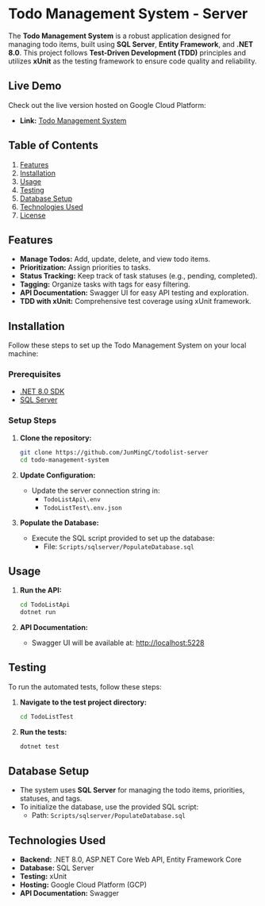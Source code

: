 # **Todo Management System - Server**

The **Todo Management System** is a robust application designed for managing todo items, built using **SQL Server**, **Entity Framework**, and **.NET 8.0**. This project follows **Test-Driven Development (TDD)** principles and utilizes **xUnit** as the testing framework to ensure code quality and reliability.

## **Live Demo**
Check out the live version hosted on Google Cloud Platform:

- **Link:** [Todo Management System](https://todolist-433816.as.r.appspot.com/)

## **Table of Contents**
1. [Features](#features)
2. [Installation](#installation)
3. [Usage](#usage)
4. [Testing](#testing)
5. [Database Setup](#database-setup)
6. [Technologies Used](#technologies-used)
7. [License](#license)

## **Features**
- **Manage Todos:** Add, update, delete, and view todo items.
- **Prioritization:** Assign priorities to tasks.
- **Status Tracking:** Keep track of task statuses (e.g., pending, completed).
- **Tagging:** Organize tasks with tags for easy filtering.
- **API Documentation:** Swagger UI for easy API testing and exploration.
- **TDD with xUnit:** Comprehensive test coverage using xUnit framework.

## **Installation**
Follow these steps to set up the Todo Management System on your local machine:

### Prerequisites
- [.NET 8.0 SDK](https://dotnet.microsoft.com/download/dotnet/8.0)
- [SQL Server](https://www.microsoft.com/en-us/sql-server/sql-server-downloads)

### Setup Steps
1. **Clone the repository:**
    ```bash
    git clone https://github.com/JunMingC/todolist-server
    cd todo-management-system
    ```

2. **Update Configuration:**
    - Update the server connection string in:
        - `TodoListApi\.env`
        - `TodoListTest\.env.json`

3. **Populate the Database:**
    - Execute the SQL script provided to set up the database:
        - File: `Scripts/sqlserver/PopulateDatabase.sql`

## **Usage**

1. **Run the API:**
    ```bash
    cd TodoListApi
    dotnet run
    ```


2. **API Documentation:**
    - Swagger UI will be available at: [http://localhost:5228](http://localhost:5228)

## **Testing**
To run the automated tests, follow these steps:

1. **Navigate to the test project directory:**
    ```bash
    cd TodoListTest
    ```

2. **Run the tests:**
    ```bash
    dotnet test
    ```

## **Database Setup**
- The system uses **SQL Server** for managing the todo items, priorities, statuses, and tags.
- To initialize the database, use the provided SQL script:
  - Path: `Scripts/sqlserver/PopulateDatabase.sql`

## **Technologies Used**
- **Backend:** .NET 8.0, ASP.NET Core Web API, Entity Framework Core
- **Database:** SQL Server
- **Testing:** xUnit
- **Hosting:** Google Cloud Platform (GCP)
- **API Documentation:** Swagger